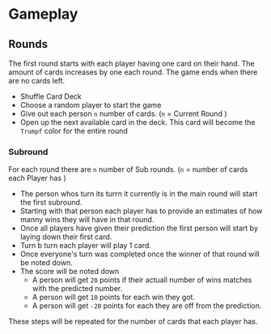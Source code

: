 # Gameplay 

## Rounds 
The first round starts with each player having one card on their hand. The amount of cards increases by one each round. The game ends when there are no cards left.

- Shuffle Card Deck
- Choose a random player to start the game
- Give out each person `n` number of cards. (`n` = Current Round )
- Open up the next available card in the deck. This card will become the `Trumpf` color for the entire round

### Subround 
For each round there are `n` number of Sub rounds. (`n` = number of cards each Player has )

- The person whos turn its turrn it currently is in the main round will start the first subround. 
- Starting with that person each player has to provide an estimates of how manny wins they will have in that round. 
- Once all players have given their prediction the first person will start by laying down their first card. 
- Turn b turn each player will play 1 card. 
- Once everyone's turn was completed once the winner of that round will be noted down. 
- The score will be noted down
  - A person will get `20` points if their actuall number of wins matches with the predicted number. 
  - A person will get `10` points for each win they got.
  - A person will get `-20` points for each they are off from the prediction. 

These steps will be repeated for the number of cards that each player has. 

